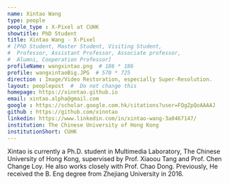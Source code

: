 ```yaml
---
name: Xintao Wang
type: people
people_type : X-Pixel at CUHK
showtitle: PhD Student
title: Xintao Wang - X-Pixel
# [PhD Student, Master Student, Visiting Student,
#  Professor, Assistant Professor, Associate professor,
#  Alumni, Cooperation Professor]
profileName: wangxintao.png  # 186 * 186
profile: wangxintaoBig.JPG  # 570 * 725
direction : Image/Video Restoration, especially Super-Resolution.
layout: peoplepost  #  Do not change this
homepage: https://xinntao.github.io
email: xintao.alpha@gmail.com
google : https://scholar.google.com.hk/citations?user=FQgZpQoAAAAJ
github : https://github.com/xinntao
linkedin: https://www.linkedin.com/in/xintao-wang-3a0467147/
institution: The Chinese University of Hong Kong
institutionShort: CUHK
---
```


Xintao is currently a Ph.D. student in Multimedia Laboratory, The Chinese University of Hong Kong, supervised by Prof. Xiaoou Tang and Prof. Chen Change Loy. He also works closely with Prof. Chao Dong. Previously, He received the B. Eng degree from Zhejiang University in 2016.
